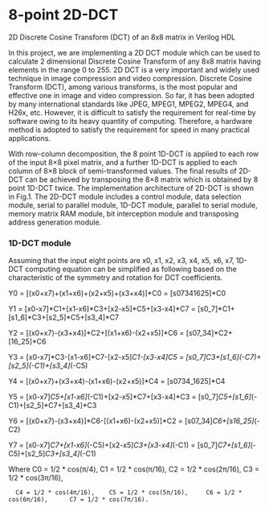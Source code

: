 # 8-point 2D-DCT

2D Discrete Cosine Transform (DCT) of an 8x8 matrix in Verilog HDL

In this project, we are implementing a 2D DCT module which can be used to calculate 2 dimensional Discrete Cosine Transform of any 8x8 matrix having elements in the range 0 to 255. 2D DCT is a very important and widely used technique in image compression and video compression. 
Discrete Cosine Transform (DCT), among various transforms, is the most popular and effective one in image and video compression. So far, it has been adopted by many international standards like JPEG, MPEG1, MPEG2, MPEG4, and H26x, etc. However, it is difficult to satisfy the requirement for real-time by software owing to its heavy quantity of computing. Therefore, a hardware method is adopted to satisfy the requirement for speed in many practical applications.

With row-column decomposition, the 8 point 1D-DCT is applied to each row of the input 8×8 pixel matrix, and a further 1D-DCT is applied to each column of 8×8 block of semi-transformed values. The final results of 2D-DCT can be achieved by transposing the 8×8 matrix which is obtained by 8 point 1D-DCT twice. The implementation architecture of 2D-DCT is shown in Fig.1. The 2D-DCT module includes a control module, data selection module, serial to parallel module, 1D-DCT module, parallel to serial module, memory matrix RAM module, bit interception module and transposing address generation module.

### 1D-DCT module
Assuming that the input eight points are x0, x1, x2, x3, x4, x5, x6, x7, 1D-DCT computing equation can be simplified as following based on the characteristic of the symmetry and rotation for DCT coefficients.
  
  
  Y0 = [(x0+x7)+(x1+x6)+(x2+x5)+(x3+x4)]*C0 = [s07341625]*C0
  
  Y1 = [x0-x7]*C1+[x1-x6]*C3+[x2-x5]*C5+[x3-x4]*C7 = [s0_7]*C1+[s1_6]*C3+[s2_5]*C5+[s3_4]*C7
  
  Y2 = [(x0+x7)-(x3+x4)]*C2+[(x1+x6)-(x2+x5)]*C6 = [s07_34]*C2+[16_25]*C6
  
  Y3 = [x0-x7]*C3-[x1-x6]*C7-[x2-x5]*C1-[x3-x4]*C5 = [s0_7]*C3+[s1_6]*(-C7)+[s2_5]*(-C1)+[s3_4]*(-C5)
 
  Y4 = [(x0+x7)+(x3+x4)-(x1+x6)-(x2+x5)]*C4 = [s0734_1625]*C4
  
  Y5 = [x0-x7]*C5+[x1-x6]*(-C1)+[x2-x5]*C7+[x3-x4]*C3 = [s0_7]*C5+[s1_6]*(-C1)+[s2_5]*C7+[s3_4]*C3
  
  Y6 = [(x0+x7)-(x3+x4)]*C6-[(x1+x6)-(x2+x5)]*C2 = [s07_34]*C6+[s16_25]*(-C2)
  
  Y7 = [x0-x7]*C7+[x1-x6]*(-C5)+[x2-x5]*C3+[x3-x4]*(-C1) = [s0_7]*C7+[s1_6]*(-C5)+[s2_5]*C3+[s3_4]*(-C1)
 
 
Where C0 = 1/2 * cos(π/4),      C1 = 1/2 * cos(π/16),      C2 = 1/2 * cos(2π/16),      C3 = 1/2 * cos(3π/16),

      C4 = 1/2 * cos(4π/16),    C5 = 1/2 * cos(5π/16),     C6 = 1/2 * cos(6π/16),      C7 = 1/2 * cos(7π/16).
